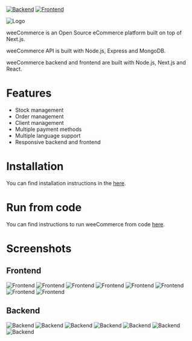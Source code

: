 [![Backend](https://github.com/aelassas/weecommerce/actions/workflows/backend.yml/badge.svg)](https://github.com/aelassas/weecommerce/actions/workflows/backend.yml)
[![Frontend](https://github.com/aelassas/weecommerce/actions/workflows/frontend.yml/badge.svg)](https://github.com/aelassas/weecommerce/actions/workflows/frontend.yml)

![Logo](__content/logo.png)

weeCommerce is an Open Source eCommerce platform built on top of Next.js.

weeCommerce API is built with Node.js, Express and MongoDB.

weeCommerce backend and frontend are built with Node.js, Next.js and React.

# Features

* Stock management
* Order management
* Client management
* Multiple payment methods
* Multiple language support
* Responsive backend and frontend

# Installation

You can find installation instructions in the [here](https://github.com/aelassas/weecommerce/wiki/Installation).

# Run from code

You can find instructions to run weeCommerce from code [here](https://github.com/aelassas/weecommerce/wiki/Run-from-code).

# Screenshots

## Frontend

![Frontend](__content/frontend-1.png)
![Frontend](__content/frontend-7.png)
![Frontend](__content/frontend-8.png)
![Frontend](__content/frontend-2.png)
![Frontend](__content/frontend-3.png)
![Frontend](__content/frontend-4.png)
![Frontend](__content/frontend-5.png)
![Frontend](__content/frontend-6.png)

## Backend

![Backend](__content/backend-1.png)
![Backend](__content/backend-2.png)
![Backend](__content/backend-3.png)
![Backend](__content/backend-4.png)
![Backend](__content/backend-5.png)
![Backend](__content/backend-6.png)
![Backend](__content/backend-7.png)
